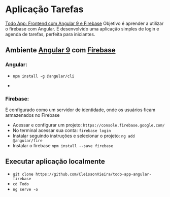 # Aplicação Tarefas

[Todo App: Frontend com Angular 9 e Firebase](https://balta.io/player/assistir/5e4bf896-7c21-3e47-b9da-208300000000/bbd926ee-0bed-414e-8ec3-000071970101)
Objetivo é aprender a utilizar o firebase com Angular.
É desenvolvido uma aplicação simples de login e agenda de tarefas, perfeita para iniciantes.


## Ambiente [Angular 9](https://angular.io/) com [Firebase](https://firebase.google.com/?hl=pt)

### Angular:
- ```npm install -g @angular/cli```
- ``````

### Firebase:
É configurado como um servidor de identidade, onde os usuários ficam armazenados no Firebase
- Acessar e configurar um projeto: ```https://console.firebase.google.com/```
- No terminal acessar sua conta: ```firebase login```
- Instalar seguindo instruções e selecionar o projeto: ```ng add @angular/fire```
- Instalar o firebase ```npm install --save firebase```

## Executar aplicação localmente
- ```git clone https://github.com/CleissonVieira/todo-app-angular-firebase```
- ```cd Todo```
- ```ng serve -o```